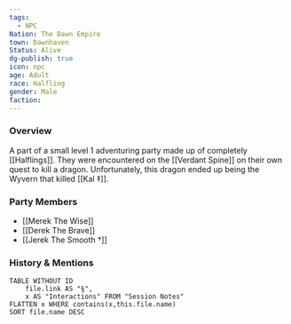 ```yaml
---
tags:
  - NPC
Nation: The Dawn Empire
town: Dawnhaven
Status: Alive
dg-publish: true
icon: npc
age: Adult
race: Halfling
gender: Male
faction: 
---
```


### Overview
A part of a small level 1 adventuring party made up of completely [[Halflings]]. They were encountered on the [[Verdant Spine]] on their own quest to kill a dragon. Unfortunately, this dragon ended up being the Wyvern that killed [[Kal ‡]]. 

### Party Members 
- [[Merek The Wise]]
- [[Derek The Brave]]
- [[Jerek The Smooth †]] 

### History & Mentions
```dataview
TABLE WITHOUT ID
	file.link AS "§", 
	x AS "Interactions" FROM "Session Notes"
FLATTEN x WHERE contains(x,this.file.name) 
SORT file.name DESC
```